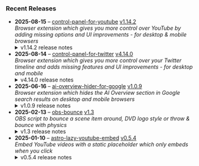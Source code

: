### Recent Releases

<!-- RECENT_RELEASES -->
<ul>
<li>
  <strong>2025-08-15</strong> – <a href="https://github.com/insin/control-panel-for-youtube">control-panel-for-youtube</a> <a href="https://github.com/insin/control-panel-for-youtube/releases/tag/v1.14.2">v1.14.2</a>
  <div><em>Browser extension which gives you more control over YouTube by adding missing options and UI improvements - for desktop &amp; mobile browsers</em></div>
  <details><summary>v1.14.2 release notes</summary><h2>Changes</h2>
<ul>
<li>The toolbar button now updates to indicate when the Enabled option is off</li>
<li>Translated the Japanese version of the extension name</li>
<li>Hide new individual Short grid item in Home on desktop</li>
<li>Fixed hiding Upcoming videos in Home on desktop, using the new thumbnail format</li>
<li>Fixed adding CSS when a new tab is left open in the background for a while</li>
</ul>
<h2>Availability</h2>

<p>This version is available for the following browsers:</p>
<p><a href="https://apps.apple.com/app/id6478456678?platform=mac" title="Safari on macOS" rel="nofollow"><img src="https://private-user-images.githubusercontent.com/226692/407980194-5521baec-f246-4a91-9615-ef602e3743b5.png?jwt=eyJ0eXAiOiJKV1QiLCJhbGciOiJIUzI1NiJ9.eyJpc3MiOiJnaXRodWIuY29tIiwiYXVkIjoicmF3LmdpdGh1YnVzZXJjb250ZW50LmNvbSIsImtleSI6ImtleTUiLCJleHAiOjE3NTczNTE0NDYsIm5iZiI6MTc1NzM1MTE0NiwicGF0aCI6Ii8yMjY2OTIvNDA3OTgwMTk0LTU1MjFiYWVjLWYyNDYtNGE5MS05NjE1LWVmNjAyZTM3NDNiNS5wbmc_WC1BbXotQWxnb3JpdGhtPUFXUzQtSE1BQy1TSEEyNTYmWC1BbXotQ3JlZGVudGlhbD1BS0lBVkNPRFlMU0E1M1BRSzRaQSUyRjIwMjUwOTA4JTJGdXMtZWFzdC0xJTJGczMlMkZhd3M0X3JlcXVlc3QmWC1BbXotRGF0ZT0yMDI1MDkwOFQxNzA1NDZaJlgtQW16LUV4cGlyZXM9MzAwJlgtQW16LVNpZ25hdHVyZT04YTA4ZTczNjQxMGU3NDZjYWIyNWJlNDlkYTQ1NDE4M2YyNGNiYmFhNjkzMTcyYzUxNTA0YzI3ZGZjNmY3NjI3JlgtQW16LVNpZ25lZEhlYWRlcnM9aG9zdCJ9.kvl-Y1ex8qWmSJUbeM7m_Z_JvyjMUBBPRGfiN8dTiXM" alt="Safari on macOS)" content-type-secured-asset="image/png" secured-asset-link="" style="max-width: 100%;"></a> <a href="https://apps.apple.com/app/id6478456678?platform=iphone" title="Safari on iOS" rel="nofollow"><img src="https://private-user-images.githubusercontent.com/226692/407979936-2370f4ea-3362-4b75-b52d-0e99dcae13f6.png?jwt=eyJ0eXAiOiJKV1QiLCJhbGciOiJIUzI1NiJ9.eyJpc3MiOiJnaXRodWIuY29tIiwiYXVkIjoicmF3LmdpdGh1YnVzZXJjb250ZW50LmNvbSIsImtleSI6ImtleTUiLCJleHAiOjE3NTczNTE0NDYsIm5iZiI6MTc1NzM1MTE0NiwicGF0aCI6Ii8yMjY2OTIvNDA3OTc5OTM2LTIzNzBmNGVhLTMzNjItNGI3NS1iNTJkLTBlOTlkY2FlMTNmNi5wbmc_WC1BbXotQWxnb3JpdGhtPUFXUzQtSE1BQy1TSEEyNTYmWC1BbXotQ3JlZGVudGlhbD1BS0lBVkNPRFlMU0E1M1BRSzRaQSUyRjIwMjUwOTA4JTJGdXMtZWFzdC0xJTJGczMlMkZhd3M0X3JlcXVlc3QmWC1BbXotRGF0ZT0yMDI1MDkwOFQxNzA1NDZaJlgtQW16LUV4cGlyZXM9MzAwJlgtQW16LVNpZ25hdHVyZT0wZTdjM2ZmOTEwYjM5YmFhMjcyODA2MDk0MTU5MzFmMGUzMjUwMmZmMDJlMWJiMDZiMjU5YmFkMTZlZjU5YzViJlgtQW16LVNpZ25lZEhlYWRlcnM9aG9zdCJ9.zfIvNlSHjkHojeY2Hbk26FiVEeIxytMvT2ZdZ_Bgz84" alt="Safari on iOS" content-type-secured-asset="image/png" secured-asset-link="" style="max-width: 100%;"></a> <a href="https://chromewebstore.google.com/detail/control-panel-for-youtube/lodcanccmfbpjjpnngindkkmiehimile" title="Chrome and Chromium-based browsers" rel="nofollow"><img src="https://private-user-images.githubusercontent.com/226692/307584913-08b44d7b-61d5-49f2-9a76-607eb36fe407.png?jwt=eyJ0eXAiOiJKV1QiLCJhbGciOiJIUzI1NiJ9.eyJpc3MiOiJnaXRodWIuY29tIiwiYXVkIjoicmF3LmdpdGh1YnVzZXJjb250ZW50LmNvbSIsImtleSI6ImtleTUiLCJleHAiOjE3NTczNTE0NDYsIm5iZiI6MTc1NzM1MTE0NiwicGF0aCI6Ii8yMjY2OTIvMzA3NTg0OTEzLTA4YjQ0ZDdiLTYxZDUtNDlmMi05YTc2LTYwN2ViMzZmZTQwNy5wbmc_WC1BbXotQWxnb3JpdGhtPUFXUzQtSE1BQy1TSEEyNTYmWC1BbXotQ3JlZGVudGlhbD1BS0lBVkNPRFlMU0E1M1BRSzRaQSUyRjIwMjUwOTA4JTJGdXMtZWFzdC0xJTJGczMlMkZhd3M0X3JlcXVlc3QmWC1BbXotRGF0ZT0yMDI1MDkwOFQxNzA1NDZaJlgtQW16LUV4cGlyZXM9MzAwJlgtQW16LVNpZ25hdHVyZT1lMzE4NWYyNTdkY2M2YjI4ZmZhZGM2YTcwMjQ4YTU0NzZkOWIxYTlmZjI3NTAxMjhjMDk3MzUzNWNmMDU4OWFjJlgtQW16LVNpZ25lZEhlYWRlcnM9aG9zdCJ9.7zZRjKZZQkwL654D5nyDnedgvG8b7lBbT4iLl4VkJXk" alt="Chrome and Chromium-based browsers" content-type-secured-asset="image/png" secured-asset-link="" style="max-width: 100%;"></a> <a href="https://microsoftedge.microsoft.com/addons/detail/llinnalaegmbpmjonmfbpklchphiabfo" title="Edge and Edge Canary on Android" rel="nofollow"><img src="https://private-user-images.githubusercontent.com/226692/308582850-d5ccf576-df4a-48c8-b881-17c1e8a0c6df.png?jwt=eyJ0eXAiOiJKV1QiLCJhbGciOiJIUzI1NiJ9.eyJpc3MiOiJnaXRodWIuY29tIiwiYXVkIjoicmF3LmdpdGh1YnVzZXJjb250ZW50LmNvbSIsImtleSI6ImtleTUiLCJleHAiOjE3NTczNTE0NDYsIm5iZiI6MTc1NzM1MTE0NiwicGF0aCI6Ii8yMjY2OTIvMzA4NTgyODUwLWQ1Y2NmNTc2LWRmNGEtNDhjOC1iODgxLTE3YzFlOGEwYzZkZi5wbmc_WC1BbXotQWxnb3JpdGhtPUFXUzQtSE1BQy1TSEEyNTYmWC1BbXotQ3JlZGVudGlhbD1BS0lBVkNPRFlMU0E1M1BRSzRaQSUyRjIwMjUwOTA4JTJGdXMtZWFzdC0xJTJGczMlMkZhd3M0X3JlcXVlc3QmWC1BbXotRGF0ZT0yMDI1MDkwOFQxNzA1NDZaJlgtQW16LUV4cGlyZXM9MzAwJlgtQW16LVNpZ25hdHVyZT1mZDE4N2ZmZmJhZmZkM2UwMTA4OWQyMWE4ZjFhMzIzNjI3Yjg1MjczNWM2ZjhkZDc2Y2JjNDkxYzgyNzk0NzA1JlgtQW16LVNpZ25lZEhlYWRlcnM9aG9zdCJ9.LRnEsie699iHnSqZK9w3QwfvhqWpZeJVDiF5L5us-b0" alt="Edge and Edge Canary on Android" content-type-secured-asset="image/png" secured-asset-link="" style="max-width: 100%;"></a> <a href="https://addons.mozilla.org/firefox/addon/control-panel-for-youtube/" title="Firefox and Firefox for Android" rel="nofollow"><img src="https://private-user-images.githubusercontent.com/226692/307636781-566d72e8-bd40-43a4-9118-1768946f5b20.png?jwt=eyJ0eXAiOiJKV1QiLCJhbGciOiJIUzI1NiJ9.eyJpc3MiOiJnaXRodWIuY29tIiwiYXVkIjoicmF3LmdpdGh1YnVzZXJjb250ZW50LmNvbSIsImtleSI6ImtleTUiLCJleHAiOjE3NTczNTE0NDYsIm5iZiI6MTc1NzM1MTE0NiwicGF0aCI6Ii8yMjY2OTIvMzA3NjM2NzgxLTU2NmQ3MmU4LWJkNDAtNDNhNC05MTE4LTE3Njg5NDZmNWIyMC5wbmc_WC1BbXotQWxnb3JpdGhtPUFXUzQtSE1BQy1TSEEyNTYmWC1BbXotQ3JlZGVudGlhbD1BS0lBVkNPRFlMU0E1M1BRSzRaQSUyRjIwMjUwOTA4JTJGdXMtZWFzdC0xJTJGczMlMkZhd3M0X3JlcXVlc3QmWC1BbXotRGF0ZT0yMDI1MDkwOFQxNzA1NDZaJlgtQW16LUV4cGlyZXM9MzAwJlgtQW16LVNpZ25hdHVyZT1jMjZmZTMzZGFhNTQwYjlhYTU0YzVhMTQyOGVlYjk0YTc0MDdmZWU5MjE3NzlhNmIyMTkwMzU2ODExNDAwYzdlJlgtQW16LVNpZ25lZEhlYWRlcnM9aG9zdCJ9.MX07NZ24hEkCEO9Ohz3VvX67u3uVJcSPQNYXphLaBkA" alt="Firefox and Firefox for Android" content-type-secured-asset="image/png" secured-asset-link="" style="max-width: 100%;"></a></p>
<h2>Screenshots</h2>
<h3>Toolbar button when the Enabled option is off</h3>
<table>
<thead>
<tr>
<th align="center">Firefox / Chrome etc.</th>
<th align="center">macOS Safari</th>
<th align="center">iOS Safari</th>
</tr>
</thead>
<tbody>
<tr>
<td align="center"><a target="_blank" rel="noopener noreferrer" href="https://private-user-images.githubusercontent.com/226692/478283385-5e44975e-abed-4732-bb39-7eaaa28a5bc2.png?jwt=eyJ0eXAiOiJKV1QiLCJhbGciOiJIUzI1NiJ9.eyJpc3MiOiJnaXRodWIuY29tIiwiYXVkIjoicmF3LmdpdGh1YnVzZXJjb250ZW50LmNvbSIsImtleSI6ImtleTUiLCJleHAiOjE3NTczNTE0NDYsIm5iZiI6MTc1NzM1MTE0NiwicGF0aCI6Ii8yMjY2OTIvNDc4MjgzMzg1LTVlNDQ5NzVlLWFiZWQtNDczMi1iYjM5LTdlYWFhMjhhNWJjMi5wbmc_WC1BbXotQWxnb3JpdGhtPUFXUzQtSE1BQy1TSEEyNTYmWC1BbXotQ3JlZGVudGlhbD1BS0lBVkNPRFlMU0E1M1BRSzRaQSUyRjIwMjUwOTA4JTJGdXMtZWFzdC0xJTJGczMlMkZhd3M0X3JlcXVlc3QmWC1BbXotRGF0ZT0yMDI1MDkwOFQxNzA1NDZaJlgtQW16LUV4cGlyZXM9MzAwJlgtQW16LVNpZ25hdHVyZT0zMDhkZWE5ZjEzN2I2ZWU2MTY0N2Q3NmY5NmQyMTdiNzkxYTg0NzNkMzgwMDM1NDEzMjNkOWE2ZWJmYmM1YTQxJlgtQW16LVNpZ25lZEhlYWRlcnM9aG9zdCJ9.ga8Y-K7hJ4WAwX1qcNyJfKt582h-Fv77qWslyixy5-A"><img src="https://private-user-images.githubusercontent.com/226692/478283385-5e44975e-abed-4732-bb39-7eaaa28a5bc2.png?jwt=eyJ0eXAiOiJKV1QiLCJhbGciOiJIUzI1NiJ9.eyJpc3MiOiJnaXRodWIuY29tIiwiYXVkIjoicmF3LmdpdGh1YnVzZXJjb250ZW50LmNvbSIsImtleSI6ImtleTUiLCJleHAiOjE3NTczNTE0NDYsIm5iZiI6MTc1NzM1MTE0NiwicGF0aCI6Ii8yMjY2OTIvNDc4MjgzMzg1LTVlNDQ5NzVlLWFiZWQtNDczMi1iYjM5LTdlYWFhMjhhNWJjMi5wbmc_WC1BbXotQWxnb3JpdGhtPUFXUzQtSE1BQy1TSEEyNTYmWC1BbXotQ3JlZGVudGlhbD1BS0lBVkNPRFlMU0E1M1BRSzRaQSUyRjIwMjUwOTA4JTJGdXMtZWFzdC0xJTJGczMlMkZhd3M0X3JlcXVlc3QmWC1BbXotRGF0ZT0yMDI1MDkwOFQxNzA1NDZaJlgtQW16LUV4cGlyZXM9MzAwJlgtQW16LVNpZ25hdHVyZT0zMDhkZWE5ZjEzN2I2ZWU2MTY0N2Q3NmY5NmQyMTdiNzkxYTg0NzNkMzgwMDM1NDEzMjNkOWE2ZWJmYmM1YTQxJlgtQW16LVNpZ25lZEhlYWRlcnM9aG9zdCJ9.ga8Y-K7hJ4WAwX1qcNyJfKt582h-Fv77qWslyixy5-A" alt="" content-type-secured-asset="image/png" style="max-width: 100%;"></a></td>
<td align="center"><a target="_blank" rel="noopener noreferrer" href="https://private-user-images.githubusercontent.com/226692/478283410-0cbf9092-774f-4403-a3ba-caf0d2d66d22.png?jwt=eyJ0eXAiOiJKV1QiLCJhbGciOiJIUzI1NiJ9.eyJpc3MiOiJnaXRodWIuY29tIiwiYXVkIjoicmF3LmdpdGh1YnVzZXJjb250ZW50LmNvbSIsImtleSI6ImtleTUiLCJleHAiOjE3NTczNTE0NDYsIm5iZiI6MTc1NzM1MTE0NiwicGF0aCI6Ii8yMjY2OTIvNDc4MjgzNDEwLTBjYmY5MDkyLTc3NGYtNDQwMy1hM2JhLWNhZjBkMmQ2NmQyMi5wbmc_WC1BbXotQWxnb3JpdGhtPUFXUzQtSE1BQy1TSEEyNTYmWC1BbXotQ3JlZGVudGlhbD1BS0lBVkNPRFlMU0E1M1BRSzRaQSUyRjIwMjUwOTA4JTJGdXMtZWFzdC0xJTJGczMlMkZhd3M0X3JlcXVlc3QmWC1BbXotRGF0ZT0yMDI1MDkwOFQxNzA1NDZaJlgtQW16LUV4cGlyZXM9MzAwJlgtQW16LVNpZ25hdHVyZT1jYmZlM2QzZjRiN2I2NGZmN2JjODRkZGE5Nzc3M2ZmNTk1ZjliYTRlMDgzYjZhMzIzYjkzNDRlYmExMDlmNzQzJlgtQW16LVNpZ25lZEhlYWRlcnM9aG9zdCJ9._Bk0RJpBzfM5NhWc-EsMuTr5NRLYgrluC4JgpgqvYUc"><img src="https://private-user-images.githubusercontent.com/226692/478283410-0cbf9092-774f-4403-a3ba-caf0d2d66d22.png?jwt=eyJ0eXAiOiJKV1QiLCJhbGciOiJIUzI1NiJ9.eyJpc3MiOiJnaXRodWIuY29tIiwiYXVkIjoicmF3LmdpdGh1YnVzZXJjb250ZW50LmNvbSIsImtleSI6ImtleTUiLCJleHAiOjE3NTczNTE0NDYsIm5iZiI6MTc1NzM1MTE0NiwicGF0aCI6Ii8yMjY2OTIvNDc4MjgzNDEwLTBjYmY5MDkyLTc3NGYtNDQwMy1hM2JhLWNhZjBkMmQ2NmQyMi5wbmc_WC1BbXotQWxnb3JpdGhtPUFXUzQtSE1BQy1TSEEyNTYmWC1BbXotQ3JlZGVudGlhbD1BS0lBVkNPRFlMU0E1M1BRSzRaQSUyRjIwMjUwOTA4JTJGdXMtZWFzdC0xJTJGczMlMkZhd3M0X3JlcXVlc3QmWC1BbXotRGF0ZT0yMDI1MDkwOFQxNzA1NDZaJlgtQW16LUV4cGlyZXM9MzAwJlgtQW16LVNpZ25hdHVyZT1jYmZlM2QzZjRiN2I2NGZmN2JjODRkZGE5Nzc3M2ZmNTk1ZjliYTRlMDgzYjZhMzIzYjkzNDRlYmExMDlmNzQzJlgtQW16LVNpZ25lZEhlYWRlcnM9aG9zdCJ9._Bk0RJpBzfM5NhWc-EsMuTr5NRLYgrluC4JgpgqvYUc" alt="" content-type-secured-asset="image/png" style="max-width: 100%;"></a></td>
<td align="center"><a target="_blank" rel="noopener noreferrer" href="https://private-user-images.githubusercontent.com/226692/478283399-4fbde350-7ad6-4a9b-bde2-950ef083ba26.png?jwt=eyJ0eXAiOiJKV1QiLCJhbGciOiJIUzI1NiJ9.eyJpc3MiOiJnaXRodWIuY29tIiwiYXVkIjoicmF3LmdpdGh1YnVzZXJjb250ZW50LmNvbSIsImtleSI6ImtleTUiLCJleHAiOjE3NTczNTE0NDYsIm5iZiI6MTc1NzM1MTE0NiwicGF0aCI6Ii8yMjY2OTIvNDc4MjgzMzk5LTRmYmRlMzUwLTdhZDYtNGE5Yi1iZGUyLTk1MGVmMDgzYmEyNi5wbmc_WC1BbXotQWxnb3JpdGhtPUFXUzQtSE1BQy1TSEEyNTYmWC1BbXotQ3JlZGVudGlhbD1BS0lBVkNPRFlMU0E1M1BRSzRaQSUyRjIwMjUwOTA4JTJGdXMtZWFzdC0xJTJGczMlMkZhd3M0X3JlcXVlc3QmWC1BbXotRGF0ZT0yMDI1MDkwOFQxNzA1NDZaJlgtQW16LUV4cGlyZXM9MzAwJlgtQW16LVNpZ25hdHVyZT1lOTMxNzRiMjA3MzMwODRhOTc4MjZiMjAwZGRmZWVlYWFjZTI1NDhiY2IyNDkzYTAyZDQ0NWViNTczYTUwNDM5JlgtQW16LVNpZ25lZEhlYWRlcnM9aG9zdCJ9.tdML9tJHUeP9covi0eoQEe8qMFMu93jZfN8ZPNBKqUs"><img src="https://private-user-images.githubusercontent.com/226692/478283399-4fbde350-7ad6-4a9b-bde2-950ef083ba26.png?jwt=eyJ0eXAiOiJKV1QiLCJhbGciOiJIUzI1NiJ9.eyJpc3MiOiJnaXRodWIuY29tIiwiYXVkIjoicmF3LmdpdGh1YnVzZXJjb250ZW50LmNvbSIsImtleSI6ImtleTUiLCJleHAiOjE3NTczNTE0NDYsIm5iZiI6MTc1NzM1MTE0NiwicGF0aCI6Ii8yMjY2OTIvNDc4MjgzMzk5LTRmYmRlMzUwLTdhZDYtNGE5Yi1iZGUyLTk1MGVmMDgzYmEyNi5wbmc_WC1BbXotQWxnb3JpdGhtPUFXUzQtSE1BQy1TSEEyNTYmWC1BbXotQ3JlZGVudGlhbD1BS0lBVkNPRFlMU0E1M1BRSzRaQSUyRjIwMjUwOTA4JTJGdXMtZWFzdC0xJTJGczMlMkZhd3M0X3JlcXVlc3QmWC1BbXotRGF0ZT0yMDI1MDkwOFQxNzA1NDZaJlgtQW16LUV4cGlyZXM9MzAwJlgtQW16LVNpZ25hdHVyZT1lOTMxNzRiMjA3MzMwODRhOTc4MjZiMjAwZGRmZWVlYWFjZTI1NDhiY2IyNDkzYTAyZDQ0NWViNTczYTUwNDM5JlgtQW16LVNpZ25lZEhlYWRlcnM9aG9zdCJ9.tdML9tJHUeP9covi0eoQEe8qMFMu93jZfN8ZPNBKqUs" height="96" content-type-secured-asset="image/png" style="max-width: 100%; height: auto; max-height: 96px;"></a></td>
</tr>
</tbody>
</table></details>
</li>
<li>
  <strong>2025-08-14</strong> – <a href="https://github.com/insin/control-panel-for-twitter">control-panel-for-twitter</a> <a href="https://github.com/insin/control-panel-for-twitter/releases/tag/v4.14.0">v4.14.0</a>
  <div><em>Browser extension which gives you more control over your Twitter timeline and adds missing features and UI improvements - for desktop and mobile</em></div>
  <details><summary>v4.14.0 release notes</summary><p>Visit the <a href="https://soitis.dev/control-panel-for-twitter" rel="nofollow">Control Panel for Twitter website</a> for installation links, more information about the extension, and FAQs (most about why Safari is so weird about extensions).</p>
<p>Follow <a href="https://twitter.com/ControlPanelFT" rel="nofollow">@ControlPanelFT</a> on Twitter or <a href="https://bsky.app/profile/soitis.dev" rel="nofollow">@soitis.dev</a> on Bluesky for updates.</p>
<h2>Changes</h2>
<ul>
<li>Added a Bypass age verification option (default: enabled)</li>
<li>Added an option to hide Chat</li>
<li>Fixed Japanese translation for hiding likes in notifications</li>
<li>Fixed hiding the Premium upsell under your own focused Tweets</li>
</ul>
<h2>Availability</h2>

<p>This version is available for the following browsers:</p>
<p><a href="https://apps.apple.com/app/id1668516167?platform=iphone" title="Safari on iOS" rel="nofollow"><img src="https://private-user-images.githubusercontent.com/226692/407979936-2370f4ea-3362-4b75-b52d-0e99dcae13f6.png?jwt=eyJ0eXAiOiJKV1QiLCJhbGciOiJIUzI1NiJ9.eyJpc3MiOiJnaXRodWIuY29tIiwiYXVkIjoicmF3LmdpdGh1YnVzZXJjb250ZW50LmNvbSIsImtleSI6ImtleTUiLCJleHAiOjE3NTczNTE0NDYsIm5iZiI6MTc1NzM1MTE0NiwicGF0aCI6Ii8yMjY2OTIvNDA3OTc5OTM2LTIzNzBmNGVhLTMzNjItNGI3NS1iNTJkLTBlOTlkY2FlMTNmNi5wbmc_WC1BbXotQWxnb3JpdGhtPUFXUzQtSE1BQy1TSEEyNTYmWC1BbXotQ3JlZGVudGlhbD1BS0lBVkNPRFlMU0E1M1BRSzRaQSUyRjIwMjUwOTA4JTJGdXMtZWFzdC0xJTJGczMlMkZhd3M0X3JlcXVlc3QmWC1BbXotRGF0ZT0yMDI1MDkwOFQxNzA1NDZaJlgtQW16LUV4cGlyZXM9MzAwJlgtQW16LVNpZ25hdHVyZT0wZTdjM2ZmOTEwYjM5YmFhMjcyODA2MDk0MTU5MzFmMGUzMjUwMmZmMDJlMWJiMDZiMjU5YmFkMTZlZjU5YzViJlgtQW16LVNpZ25lZEhlYWRlcnM9aG9zdCJ9.zfIvNlSHjkHojeY2Hbk26FiVEeIxytMvT2ZdZ_Bgz84" alt="Safari on iOS" content-type-secured-asset="image/png" secured-asset-link="" style="max-width: 100%;"></a>  <a href="https://apps.apple.com/app/id1668516167?platform=mac" title="Safari on macOS" rel="nofollow"><img src="https://private-user-images.githubusercontent.com/226692/407980194-5521baec-f246-4a91-9615-ef602e3743b5.png?jwt=eyJ0eXAiOiJKV1QiLCJhbGciOiJIUzI1NiJ9.eyJpc3MiOiJnaXRodWIuY29tIiwiYXVkIjoicmF3LmdpdGh1YnVzZXJjb250ZW50LmNvbSIsImtleSI6ImtleTUiLCJleHAiOjE3NTczNTE0NDYsIm5iZiI6MTc1NzM1MTE0NiwicGF0aCI6Ii8yMjY2OTIvNDA3OTgwMTk0LTU1MjFiYWVjLWYyNDYtNGE5MS05NjE1LWVmNjAyZTM3NDNiNS5wbmc_WC1BbXotQWxnb3JpdGhtPUFXUzQtSE1BQy1TSEEyNTYmWC1BbXotQ3JlZGVudGlhbD1BS0lBVkNPRFlMU0E1M1BRSzRaQSUyRjIwMjUwOTA4JTJGdXMtZWFzdC0xJTJGczMlMkZhd3M0X3JlcXVlc3QmWC1BbXotRGF0ZT0yMDI1MDkwOFQxNzA1NDZaJlgtQW16LUV4cGlyZXM9MzAwJlgtQW16LVNpZ25hdHVyZT04YTA4ZTczNjQxMGU3NDZjYWIyNWJlNDlkYTQ1NDE4M2YyNGNiYmFhNjkzMTcyYzUxNTA0YzI3ZGZjNmY3NjI3JlgtQW16LVNpZ25lZEhlYWRlcnM9aG9zdCJ9.kvl-Y1ex8qWmSJUbeM7m_Z_JvyjMUBBPRGfiN8dTiXM" alt="Safari on macOS)" content-type-secured-asset="image/png" secured-asset-link="" style="max-width: 100%;"></a> <a href="https://microsoftedge.microsoft.com/addons/detail/control-panel-for-twitter/foccddlibbeccjiobcnakipdpkjiijjp" title="Edge and Edge Canary on Android" rel="nofollow"><img src="https://user-images.githubusercontent.com/226692/212897573-34b1af0a-dc5a-4aa2-a1e7-ca85d3823f9f.png" alt="Edge and Edge Canary on Android" style="max-width: 100%;"></a> <a href="https://chromewebstore.google.com/detail/control-panel-for-twitter/kpmjjdhbcfebfjgdnpjagcndoelnidfj" title="Google Chrome and Chromium-based browsers" rel="nofollow"><img src="https://user-images.githubusercontent.com/226692/212897023-9e66b1b0-e1cd-44df-a4f2-3d5bda80c5f8.png" alt="Google Chrome and Chromium-based browsers" style="max-width: 100%;"></a> <a href="https://addons.mozilla.org/firefox/addon/control-panel-for-twitter/" title="Firefox and Firefox for Android" rel="nofollow"><img src="https://user-images.githubusercontent.com/226692/212897487-f3993495-2032-44a4-b0c6-1bd1d9cc56dd.png" alt="Firefox and Firefox for Android" style="max-width: 100%;"></a></p>
<h2>Screenshots</h2>
<h3>New "Bypass age verification" option</h3>
<a target="_blank" rel="noopener noreferrer" href="https://private-user-images.githubusercontent.com/226692/477902566-3f5ccf22-6338-47c9-8544-27d8785e7a47.png?jwt=eyJ0eXAiOiJKV1QiLCJhbGciOiJIUzI1NiJ9.eyJpc3MiOiJnaXRodWIuY29tIiwiYXVkIjoicmF3LmdpdGh1YnVzZXJjb250ZW50LmNvbSIsImtleSI6ImtleTUiLCJleHAiOjE3NTczNTE0NDYsIm5iZiI6MTc1NzM1MTE0NiwicGF0aCI6Ii8yMjY2OTIvNDc3OTAyNTY2LTNmNWNjZjIyLTYzMzgtNDdjOS04NTQ0LTI3ZDg3ODVlN2E0Ny5wbmc_WC1BbXotQWxnb3JpdGhtPUFXUzQtSE1BQy1TSEEyNTYmWC1BbXotQ3JlZGVudGlhbD1BS0lBVkNPRFlMU0E1M1BRSzRaQSUyRjIwMjUwOTA4JTJGdXMtZWFzdC0xJTJGczMlMkZhd3M0X3JlcXVlc3QmWC1BbXotRGF0ZT0yMDI1MDkwOFQxNzA1NDZaJlgtQW16LUV4cGlyZXM9MzAwJlgtQW16LVNpZ25hdHVyZT01ZWRkN2IwNmIxMWM5Nzc1ZTE2NjQ5MWQ5MzMzZTFiNTY1ZmVmY2NkODYxZGUxODhhZWRlNThmZTVlNmRjYzk3JlgtQW16LVNpZ25lZEhlYWRlcnM9aG9zdCJ9._mdXxhrY64kgkPVJp4YnVBkqEpa5s2z-ZRc8gobSthI"><img width="816" height="172" alt="Screenshot 2025-08-14 at 5 49 46 pm" src="https://private-user-images.githubusercontent.com/226692/477902566-3f5ccf22-6338-47c9-8544-27d8785e7a47.png?jwt=eyJ0eXAiOiJKV1QiLCJhbGciOiJIUzI1NiJ9.eyJpc3MiOiJnaXRodWIuY29tIiwiYXVkIjoicmF3LmdpdGh1YnVzZXJjb250ZW50LmNvbSIsImtleSI6ImtleTUiLCJleHAiOjE3NTczNTE0NDYsIm5iZiI6MTc1NzM1MTE0NiwicGF0aCI6Ii8yMjY2OTIvNDc3OTAyNTY2LTNmNWNjZjIyLTYzMzgtNDdjOS04NTQ0LTI3ZDg3ODVlN2E0Ny5wbmc_WC1BbXotQWxnb3JpdGhtPUFXUzQtSE1BQy1TSEEyNTYmWC1BbXotQ3JlZGVudGlhbD1BS0lBVkNPRFlMU0E1M1BRSzRaQSUyRjIwMjUwOTA4JTJGdXMtZWFzdC0xJTJGczMlMkZhd3M0X3JlcXVlc3QmWC1BbXotRGF0ZT0yMDI1MDkwOFQxNzA1NDZaJlgtQW16LUV4cGlyZXM9MzAwJlgtQW16LVNpZ25hdHVyZT01ZWRkN2IwNmIxMWM5Nzc1ZTE2NjQ5MWQ5MzMzZTFiNTY1ZmVmY2NkODYxZGUxODhhZWRlNThmZTVlNmRjYzk3JlgtQW16LVNpZ25lZEhlYWRlcnM9aG9zdCJ9._mdXxhrY64kgkPVJp4YnVBkqEpa5s2z-ZRc8gobSthI" content-type-secured-asset="image/png" style="max-width: 100%; height: auto; max-height: 172px;"></a>
<table>
<thead>
<tr>
<th align="center">Before</th>
<th align="center">After (Unblur sensitive content disabled)</th>
<th align="center">After (Unblur sensitive content enabled)</th>
</tr>
</thead>
<tbody>
<tr>
<td align="center"><a target="_blank" rel="noopener noreferrer" href="https://private-user-images.githubusercontent.com/226692/478631426-f790b55a-650e-4b53-9a14-36d9bc18ccbc.png?jwt=eyJ0eXAiOiJKV1QiLCJhbGciOiJIUzI1NiJ9.eyJpc3MiOiJnaXRodWIuY29tIiwiYXVkIjoicmF3LmdpdGh1YnVzZXJjb250ZW50LmNvbSIsImtleSI6ImtleTUiLCJleHAiOjE3NTczNTE0NDYsIm5iZiI6MTc1NzM1MTE0NiwicGF0aCI6Ii8yMjY2OTIvNDc4NjMxNDI2LWY3OTBiNTVhLTY1MGUtNGI1My05YTE0LTM2ZDliYzE4Y2NiYy5wbmc_WC1BbXotQWxnb3JpdGhtPUFXUzQtSE1BQy1TSEEyNTYmWC1BbXotQ3JlZGVudGlhbD1BS0lBVkNPRFlMU0E1M1BRSzRaQSUyRjIwMjUwOTA4JTJGdXMtZWFzdC0xJTJGczMlMkZhd3M0X3JlcXVlc3QmWC1BbXotRGF0ZT0yMDI1MDkwOFQxNzA1NDZaJlgtQW16LUV4cGlyZXM9MzAwJlgtQW16LVNpZ25hdHVyZT0wN2I4NmE3MjVlZDAzZWM0YTRhNDE1ZmM2NTQwODRiYjNhZmFlNWYzNjQ5ODIxNTQ4NTJkNzg1YTRlMzZhZmE0JlgtQW16LVNpZ25lZEhlYWRlcnM9aG9zdCJ9.GJyM7KFvgn7UuqWZOT094GMmy3dwytkrh616Skje_HY"><img src="https://private-user-images.githubusercontent.com/226692/478631426-f790b55a-650e-4b53-9a14-36d9bc18ccbc.png?jwt=eyJ0eXAiOiJKV1QiLCJhbGciOiJIUzI1NiJ9.eyJpc3MiOiJnaXRodWIuY29tIiwiYXVkIjoicmF3LmdpdGh1YnVzZXJjb250ZW50LmNvbSIsImtleSI6ImtleTUiLCJleHAiOjE3NTczNTE0NDYsIm5iZiI6MTc1NzM1MTE0NiwicGF0aCI6Ii8yMjY2OTIvNDc4NjMxNDI2LWY3OTBiNTVhLTY1MGUtNGI1My05YTE0LTM2ZDliYzE4Y2NiYy5wbmc_WC1BbXotQWxnb3JpdGhtPUFXUzQtSE1BQy1TSEEyNTYmWC1BbXotQ3JlZGVudGlhbD1BS0lBVkNPRFlMU0E1M1BRSzRaQSUyRjIwMjUwOTA4JTJGdXMtZWFzdC0xJTJGczMlMkZhd3M0X3JlcXVlc3QmWC1BbXotRGF0ZT0yMDI1MDkwOFQxNzA1NDZaJlgtQW16LUV4cGlyZXM9MzAwJlgtQW16LVNpZ25hdHVyZT0wN2I4NmE3MjVlZDAzZWM0YTRhNDE1ZmM2NTQwODRiYjNhZmFlNWYzNjQ5ODIxNTQ4NTJkNzg1YTRlMzZhZmE0JlgtQW16LVNpZ25lZEhlYWRlcnM9aG9zdCJ9.GJyM7KFvgn7UuqWZOT094GMmy3dwytkrh616Skje_HY" alt="" content-type-secured-asset="image/png" style="max-width: 100%;"></a></td>
<td align="center"><a target="_blank" rel="noopener noreferrer" href="https://private-user-images.githubusercontent.com/226692/478631434-def6faf0-7d78-4c10-a152-a8beae0a53d8.png?jwt=eyJ0eXAiOiJKV1QiLCJhbGciOiJIUzI1NiJ9.eyJpc3MiOiJnaXRodWIuY29tIiwiYXVkIjoicmF3LmdpdGh1YnVzZXJjb250ZW50LmNvbSIsImtleSI6ImtleTUiLCJleHAiOjE3NTczNTE0NDYsIm5iZiI6MTc1NzM1MTE0NiwicGF0aCI6Ii8yMjY2OTIvNDc4NjMxNDM0LWRlZjZmYWYwLTdkNzgtNGMxMC1hMTUyLWE4YmVhZTBhNTNkOC5wbmc_WC1BbXotQWxnb3JpdGhtPUFXUzQtSE1BQy1TSEEyNTYmWC1BbXotQ3JlZGVudGlhbD1BS0lBVkNPRFlMU0E1M1BRSzRaQSUyRjIwMjUwOTA4JTJGdXMtZWFzdC0xJTJGczMlMkZhd3M0X3JlcXVlc3QmWC1BbXotRGF0ZT0yMDI1MDkwOFQxNzA1NDZaJlgtQW16LUV4cGlyZXM9MzAwJlgtQW16LVNpZ25hdHVyZT0xZDlkZTc0NzVkZGRmMzBlOTQ2Nzg3NzUxMmU4NGQ5Y2YxMTkwNjcwYTg5MGZhNTQ4ODY2MzA3ZjdhNzgwMzk1JlgtQW16LVNpZ25lZEhlYWRlcnM9aG9zdCJ9.pzFPX52tc_uOSgobMcaCktUUiJEYJv_wVbxPyW4Ejlg"><img src="https://private-user-images.githubusercontent.com/226692/478631434-def6faf0-7d78-4c10-a152-a8beae0a53d8.png?jwt=eyJ0eXAiOiJKV1QiLCJhbGciOiJIUzI1NiJ9.eyJpc3MiOiJnaXRodWIuY29tIiwiYXVkIjoicmF3LmdpdGh1YnVzZXJjb250ZW50LmNvbSIsImtleSI6ImtleTUiLCJleHAiOjE3NTczNTE0NDYsIm5iZiI6MTc1NzM1MTE0NiwicGF0aCI6Ii8yMjY2OTIvNDc4NjMxNDM0LWRlZjZmYWYwLTdkNzgtNGMxMC1hMTUyLWE4YmVhZTBhNTNkOC5wbmc_WC1BbXotQWxnb3JpdGhtPUFXUzQtSE1BQy1TSEEyNTYmWC1BbXotQ3JlZGVudGlhbD1BS0lBVkNPRFlMU0E1M1BRSzRaQSUyRjIwMjUwOTA4JTJGdXMtZWFzdC0xJTJGczMlMkZhd3M0X3JlcXVlc3QmWC1BbXotRGF0ZT0yMDI1MDkwOFQxNzA1NDZaJlgtQW16LUV4cGlyZXM9MzAwJlgtQW16LVNpZ25hdHVyZT0xZDlkZTc0NzVkZGRmMzBlOTQ2Nzg3NzUxMmU4NGQ5Y2YxMTkwNjcwYTg5MGZhNTQ4ODY2MzA3ZjdhNzgwMzk1JlgtQW16LVNpZ25lZEhlYWRlcnM9aG9zdCJ9.pzFPX52tc_uOSgobMcaCktUUiJEYJv_wVbxPyW4Ejlg" alt="" content-type-secured-asset="image/png" style="max-width: 100%;"></a></td>
<td align="center"><strong><em>This user has been banned from GitHub</em></strong></td>
</tr>
</tbody>
</table>
<h2>Donate</h2>
<p>Support Control Panel for Twitter development with a tip:</p>
<p><a href="https://ko-fi.com/jbscript" rel="nofollow"><img src="https://private-user-images.githubusercontent.com/226692/330361609-c318a7d3-695e-448d-af15-ef0b934ae168.png?jwt=eyJ0eXAiOiJKV1QiLCJhbGciOiJIUzI1NiJ9.eyJpc3MiOiJnaXRodWIuY29tIiwiYXVkIjoicmF3LmdpdGh1YnVzZXJjb250ZW50LmNvbSIsImtleSI6ImtleTUiLCJleHAiOjE3NTczNTE0NDYsIm5iZiI6MTc1NzM1MTE0NiwicGF0aCI6Ii8yMjY2OTIvMzMwMzYxNjA5LWMzMThhN2QzLTY5NWUtNDQ4ZC1hZjE1LWVmMGI5MzRhZTE2OC5wbmc_WC1BbXotQWxnb3JpdGhtPUFXUzQtSE1BQy1TSEEyNTYmWC1BbXotQ3JlZGVudGlhbD1BS0lBVkNPRFlMU0E1M1BRSzRaQSUyRjIwMjUwOTA4JTJGdXMtZWFzdC0xJTJGczMlMkZhd3M0X3JlcXVlc3QmWC1BbXotRGF0ZT0yMDI1MDkwOFQxNzA1NDZaJlgtQW16LUV4cGlyZXM9MzAwJlgtQW16LVNpZ25hdHVyZT0xMWI3MjkxOTQ1NjhiNzdhM2RiZmQxMGM3MGNlODQwMDFjOGQ5NjM1ZDA0ZTk0ZWRhNGYzZmFiOTE5YmFmMDFhJlgtQW16LVNpZ25lZEhlYWRlcnM9aG9zdCJ9.iQ-HccmJsBT7r4gsp2ykSUCXmRXaax-XRcIJRymprvw" alt="Support me on Ko-fi" content-type-secured-asset="image/png" secured-asset-link="" style="max-width: 100%;"></a></p></details>
</li>
<li>
  <strong>2025-06-16</strong> – <a href="https://github.com/insin/ai-overview-hider-for-google">ai-overview-hider-for-google</a> <a href="https://github.com/insin/ai-overview-hider-for-google/releases/tag/v1.0.9">v1.0.9</a>
  <div><em>Browser extension which hides the AI Overview section in Google search results on desktop and mobile browsers</em></div>
  <details><summary>v1.0.9 release notes</summary><p>Visit the <a href="https://soitis.dev/ai-overview-hider-for-google" rel="nofollow">AI Overview Hider for Google website</a> for installation links, more information about the extension, and FAQs. Follow <a href="https://bsky.app/profile/soitis.dev" rel="nofollow">@soitis.dev</a> on Bluesky for updates.</p>
<h2>Changes</h2>
<ul>
<li>Fixed hiding AI Overview inline with other search results on desktop</li>
</ul>
<h2>Availability</h2>

<p>This version is available for the following browsers:</p>
<p><a href="https://apps.apple.com/app/ai-overview-hider-for-google/id6739935376?platform=mac" title="Safari on macOS" rel="nofollow"><img src="https://private-user-images.githubusercontent.com/226692/407980194-5521baec-f246-4a91-9615-ef602e3743b5.png?jwt=eyJ0eXAiOiJKV1QiLCJhbGciOiJIUzI1NiJ9.eyJpc3MiOiJnaXRodWIuY29tIiwiYXVkIjoicmF3LmdpdGh1YnVzZXJjb250ZW50LmNvbSIsImtleSI6ImtleTUiLCJleHAiOjE3NTczNTE0NDYsIm5iZiI6MTc1NzM1MTE0NiwicGF0aCI6Ii8yMjY2OTIvNDA3OTgwMTk0LTU1MjFiYWVjLWYyNDYtNGE5MS05NjE1LWVmNjAyZTM3NDNiNS5wbmc_WC1BbXotQWxnb3JpdGhtPUFXUzQtSE1BQy1TSEEyNTYmWC1BbXotQ3JlZGVudGlhbD1BS0lBVkNPRFlMU0E1M1BRSzRaQSUyRjIwMjUwOTA4JTJGdXMtZWFzdC0xJTJGczMlMkZhd3M0X3JlcXVlc3QmWC1BbXotRGF0ZT0yMDI1MDkwOFQxNzA1NDZaJlgtQW16LUV4cGlyZXM9MzAwJlgtQW16LVNpZ25hdHVyZT04YTA4ZTczNjQxMGU3NDZjYWIyNWJlNDlkYTQ1NDE4M2YyNGNiYmFhNjkzMTcyYzUxNTA0YzI3ZGZjNmY3NjI3JlgtQW16LVNpZ25lZEhlYWRlcnM9aG9zdCJ9.kvl-Y1ex8qWmSJUbeM7m_Z_JvyjMUBBPRGfiN8dTiXM" alt="Safari on macOS)" content-type-secured-asset="image/png" secured-asset-link="" style="max-width: 100%;"></a> <a href="https://apps.apple.com/app/ai-overview-hider-for-google/id6739935376?platform=iphone" title="Safari on iOS" rel="nofollow"><img src="https://private-user-images.githubusercontent.com/226692/407979936-2370f4ea-3362-4b75-b52d-0e99dcae13f6.png?jwt=eyJ0eXAiOiJKV1QiLCJhbGciOiJIUzI1NiJ9.eyJpc3MiOiJnaXRodWIuY29tIiwiYXVkIjoicmF3LmdpdGh1YnVzZXJjb250ZW50LmNvbSIsImtleSI6ImtleTUiLCJleHAiOjE3NTczNTE0NDYsIm5iZiI6MTc1NzM1MTE0NiwicGF0aCI6Ii8yMjY2OTIvNDA3OTc5OTM2LTIzNzBmNGVhLTMzNjItNGI3NS1iNTJkLTBlOTlkY2FlMTNmNi5wbmc_WC1BbXotQWxnb3JpdGhtPUFXUzQtSE1BQy1TSEEyNTYmWC1BbXotQ3JlZGVudGlhbD1BS0lBVkNPRFlMU0E1M1BRSzRaQSUyRjIwMjUwOTA4JTJGdXMtZWFzdC0xJTJGczMlMkZhd3M0X3JlcXVlc3QmWC1BbXotRGF0ZT0yMDI1MDkwOFQxNzA1NDZaJlgtQW16LUV4cGlyZXM9MzAwJlgtQW16LVNpZ25hdHVyZT0wZTdjM2ZmOTEwYjM5YmFhMjcyODA2MDk0MTU5MzFmMGUzMjUwMmZmMDJlMWJiMDZiMjU5YmFkMTZlZjU5YzViJlgtQW16LVNpZ25lZEhlYWRlcnM9aG9zdCJ9.zfIvNlSHjkHojeY2Hbk26FiVEeIxytMvT2ZdZ_Bgz84" alt="Safari on iOS" content-type-secured-asset="image/png" secured-asset-link="" style="max-width: 100%;"></a> <a href="https://addons.mozilla.org/en-GB/firefox/addon/ai-overview-hider-for-google/" title="Firefox and Firefox for Android" rel="nofollow"><img src="https://private-user-images.githubusercontent.com/226692/399291296-c994c949-1101-4fcc-a8c3-a8d644ffc883.png?jwt=eyJ0eXAiOiJKV1QiLCJhbGciOiJIUzI1NiJ9.eyJpc3MiOiJnaXRodWIuY29tIiwiYXVkIjoicmF3LmdpdGh1YnVzZXJjb250ZW50LmNvbSIsImtleSI6ImtleTUiLCJleHAiOjE3NTczNTE0NDYsIm5iZiI6MTc1NzM1MTE0NiwicGF0aCI6Ii8yMjY2OTIvMzk5MjkxMjk2LWM5OTRjOTQ5LTExMDEtNGZjYy1hOGMzLWE4ZDY0NGZmYzg4My5wbmc_WC1BbXotQWxnb3JpdGhtPUFXUzQtSE1BQy1TSEEyNTYmWC1BbXotQ3JlZGVudGlhbD1BS0lBVkNPRFlMU0E1M1BRSzRaQSUyRjIwMjUwOTA4JTJGdXMtZWFzdC0xJTJGczMlMkZhd3M0X3JlcXVlc3QmWC1BbXotRGF0ZT0yMDI1MDkwOFQxNzA1NDZaJlgtQW16LUV4cGlyZXM9MzAwJlgtQW16LVNpZ25hdHVyZT0zOTRhNzE2YjM2NjFjNWU0OGRkNzBmMWU4NWJmYjRmYjUyNzg0ZjExM2ZiZDUwOGE0MmEwZDQ4YjBlNjZjNzA4JlgtQW16LVNpZ25lZEhlYWRlcnM9aG9zdCJ9.AdkOEkzgjYbPPBiGQlV_xyNEVsWg9aT77pB7I-iIauo" alt="Firefox and Firefox for Android" content-type-secured-asset="image/png" secured-asset-link="" style="max-width: 100%;"></a> <a href="https://chromewebstore.google.com/detail/ai-overview-hider-for-goo/foobohnghnhkmgpglaefdnbcjkenjpgi" title="Chrome and Chromium-based browsers" rel="nofollow"><img src="https://private-user-images.githubusercontent.com/226692/399071033-5e1c67cd-086c-415b-b055-267df80d6c13.png?jwt=eyJ0eXAiOiJKV1QiLCJhbGciOiJIUzI1NiJ9.eyJpc3MiOiJnaXRodWIuY29tIiwiYXVkIjoicmF3LmdpdGh1YnVzZXJjb250ZW50LmNvbSIsImtleSI6ImtleTUiLCJleHAiOjE3NTczNTE0NDYsIm5iZiI6MTc1NzM1MTE0NiwicGF0aCI6Ii8yMjY2OTIvMzk5MDcxMDMzLTVlMWM2N2NkLTA4NmMtNDE1Yi1iMDU1LTI2N2RmODBkNmMxMy5wbmc_WC1BbXotQWxnb3JpdGhtPUFXUzQtSE1BQy1TSEEyNTYmWC1BbXotQ3JlZGVudGlhbD1BS0lBVkNPRFlMU0E1M1BRSzRaQSUyRjIwMjUwOTA4JTJGdXMtZWFzdC0xJTJGczMlMkZhd3M0X3JlcXVlc3QmWC1BbXotRGF0ZT0yMDI1MDkwOFQxNzA1NDZaJlgtQW16LUV4cGlyZXM9MzAwJlgtQW16LVNpZ25hdHVyZT0zYzM0MzEyMWUxN2I1OWM2NTJhMThiZjFkMGU2ODEzYTRiZjNhY2Y2YzgwNGNjNWI5NTI0ZDg4NDNjNmQyZThkJlgtQW16LVNpZ25lZEhlYWRlcnM9aG9zdCJ9.mHjaa2hN8YE5pLiwqsseO_XqKdixajtiz-7c8riJtu0" alt="Chrome and Chromium-based browsers" content-type-secured-asset="image/png" secured-asset-link="" style="max-width: 100%;"></a> <a href="https://microsoftedge.microsoft.com/addons/detail/ai-overview-hider-for-goo/kgnepepbdpcpjkkhomocmpohgocijgkf" title="Edge and Edge Canary on Android" rel="nofollow"><img src="https://private-user-images.githubusercontent.com/226692/399472874-649d0e77-de48-47ce-a856-db02703929cb.png?jwt=eyJ0eXAiOiJKV1QiLCJhbGciOiJIUzI1NiJ9.eyJpc3MiOiJnaXRodWIuY29tIiwiYXVkIjoicmF3LmdpdGh1YnVzZXJjb250ZW50LmNvbSIsImtleSI6ImtleTUiLCJleHAiOjE3NTczNTE0NDYsIm5iZiI6MTc1NzM1MTE0NiwicGF0aCI6Ii8yMjY2OTIvMzk5NDcyODc0LTY0OWQwZTc3LWRlNDgtNDdjZS1hODU2LWRiMDI3MDM5MjljYi5wbmc_WC1BbXotQWxnb3JpdGhtPUFXUzQtSE1BQy1TSEEyNTYmWC1BbXotQ3JlZGVudGlhbD1BS0lBVkNPRFlMU0E1M1BRSzRaQSUyRjIwMjUwOTA4JTJGdXMtZWFzdC0xJTJGczMlMkZhd3M0X3JlcXVlc3QmWC1BbXotRGF0ZT0yMDI1MDkwOFQxNzA1NDZaJlgtQW16LUV4cGlyZXM9MzAwJlgtQW16LVNpZ25hdHVyZT0xYThkN2RiYzAxYmFlYTU5NmU1MGNmNmVhMGIxOWNmMzBlZjVkYzk2MTZhNmYyNDhkODllNmYyZDc3YTdhMGNjJlgtQW16LVNpZ25lZEhlYWRlcnM9aG9zdCJ9.WK-SUHRW8Efr4WZvEtfFYKBY367LyzQmtBGTrckGuzI" alt="Edge and Edge Canary on Android" content-type-secured-asset="image/png" secured-asset-link="" style="max-width: 100%;"></a></p>
<h2>Donate</h2>
<p>Support AI Overview Hider for Google development with a tip:</p>
<p><a href="https://ko-fi.com/jbscript" rel="nofollow"><img src="https://private-user-images.githubusercontent.com/226692/330361609-c318a7d3-695e-448d-af15-ef0b934ae168.png?jwt=eyJ0eXAiOiJKV1QiLCJhbGciOiJIUzI1NiJ9.eyJpc3MiOiJnaXRodWIuY29tIiwiYXVkIjoicmF3LmdpdGh1YnVzZXJjb250ZW50LmNvbSIsImtleSI6ImtleTUiLCJleHAiOjE3NTczNTE0NDYsIm5iZiI6MTc1NzM1MTE0NiwicGF0aCI6Ii8yMjY2OTIvMzMwMzYxNjA5LWMzMThhN2QzLTY5NWUtNDQ4ZC1hZjE1LWVmMGI5MzRhZTE2OC5wbmc_WC1BbXotQWxnb3JpdGhtPUFXUzQtSE1BQy1TSEEyNTYmWC1BbXotQ3JlZGVudGlhbD1BS0lBVkNPRFlMU0E1M1BRSzRaQSUyRjIwMjUwOTA4JTJGdXMtZWFzdC0xJTJGczMlMkZhd3M0X3JlcXVlc3QmWC1BbXotRGF0ZT0yMDI1MDkwOFQxNzA1NDZaJlgtQW16LUV4cGlyZXM9MzAwJlgtQW16LVNpZ25hdHVyZT0xMWI3MjkxOTQ1NjhiNzdhM2RiZmQxMGM3MGNlODQwMDFjOGQ5NjM1ZDA0ZTk0ZWRhNGYzZmFiOTE5YmFmMDFhJlgtQW16LVNpZ25lZEhlYWRlcnM9aG9zdCJ9.iQ-HccmJsBT7r4gsp2ykSUCXmRXaax-XRcIJRymprvw" alt="Support me on Ko-fi" content-type-secured-asset="image/png" secured-asset-link="" style="max-width: 100%;"></a></p></details>
</li>
<li>
  <strong>2025-02-13</strong> – <a href="https://github.com/insin/obs-bounce">obs-bounce</a> <a href="https://github.com/insin/obs-bounce/releases/tag/v1.3">v1.3</a>
  <div><em>OBS script to bounce a scene item around, DVD logo style or throw &amp; bounce with physics</em></div>
  <details><summary>v1.3 release notes</summary><ul>
<li>Added colour changing on bounces to DVD Bounce (enabled by default, requires a Color Correction filter on the source)</li>
<li>Changed initial DVD Bounce direction to always be random</li>
<li>Changed defaults:
<ul>
<li>Auto start/stop on scene change is now enabled by default</li>
<li>Lowered the default DVD bounce speed now color changing makes it more "interesting" to watch</li>
</ul>
</li>
<li>Fixed Throw &amp; Bounce not restarting if x and y velocity hit 0 in the same frame</li>
<li>Fixed using the wrong event for cleanup on OBS exit</li>
<li>Fixed getting the scene item multiple times when toggling</li>
<li>Use obs.script_log() for logging instead of print()</li>
</ul></details>
</li>
<li>
  <strong>2025-01-10</strong> – <a href="https://github.com/insin/astro-lazy-youtube-embed">astro-lazy-youtube-embed</a> <a href="https://github.com/insin/astro-lazy-youtube-embed/releases/tag/v0.5.4">v0.5.4</a>
  <div><em>Embed YouTube videos with a static placeholder which only embeds when you click</em></div>
  <details><summary>v0.5.4 release notes</summary><h3>Changed</h3>
<ul>
<li>Add missing shadow to the SVG in the "Watch on YouTube" link and reduce its size</li>
</ul></details>
</li>
</ul>
<!-- /RECENT_RELEASES -->
